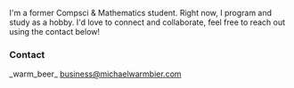 I'm a former Compsci & Mathematics student. Right now, I program and study as a hobby. I'd love to connect and collaborate, feel free to reach out using the contact below!

### Contact

\_warm\_beer_
business@michaelwarmbier.com
